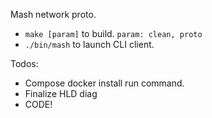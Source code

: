 Mash network proto.

- `make [param]` to build. `param: clean, proto`
- `./bin/mash` to launch CLI client.

Todos:      
- Compose docker install run command.
- Finalize HLD diag
- CODE!
